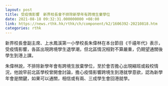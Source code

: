 ```yaml
---
layout: post
title: 受疫情影響　新界校長會不排除新學年有跨境生棄學位　
date: 2021-08-18 09:32:31.000000000 +08:00
link: https://news.rthk.hk/rthk/ch/component/k2/1606392-20210818.htm
categories: rthk
---
```


新界校長會副主席、上水鳳溪第一小學校長朱偉林在本台節目《千禧年代》表示，受疫情影響，各區出現跨境學生退學潮，但北區情況相對不算嚴重，仍期望通關後學生到港上課。

朱偉林說，不排除新學年會有跨境生放棄學位，至於會否擔心出現縮班或殺校情況，他說早前北區學校曾開會討論，擔心疫情影響跨境生到港就學意欲，認為新學年會是關鍵，如果可以通關，相信或有兩、三成學生會回港就學。
